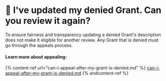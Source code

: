 # 🤔 I've updated my denied Grant. Can you review it again?

To ensure fairness and transparency updating a denied Grant's description does not make it eligible for another review. Any Grant that is denied must go through the appeals process.&#x20;

#### Learn more about appealing:

{% content-ref url="can-i-appeal-after-my-grant-is-denied.md" %}
[can-i-appeal-after-my-grant-is-denied.md](can-i-appeal-after-my-grant-is-denied.md)
{% endcontent-ref %}

